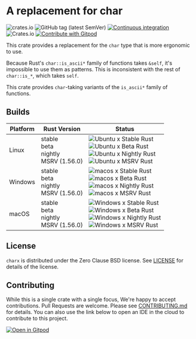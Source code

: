 # A replacement for char

![crates.io](https://img.shields.io/crates/v/charx.svg)
![GitHub tag (latest SemVer)](https://img.shields.io/github/v/tag/AliSajid/charx)
[![Continuous integration](https://github.com/AliSajid/charx/actions/workflows/ci.yaml/badge.svg)](https://github.com/AliSajid/charx/actions/workflows/ci.yaml)
![Crates.io](https://img.shields.io/crates/l/charx)
[![Contribute with Gitpod](https://img.shields.io/badge/Contribute%20with-Gitpod-908a85?logo=gitpod)](https://gitpod.io/#AliSajid/charx)

This crate provides a replacement for the `char` type that is more ergonomic to use.

Because Rust's `char::is_ascii*` family of functions takes `&self`, it's impossible to use them as patterns. This is inconsistent with the rest of `char::is_*`, which takes `self`.

This crate provides `char`-taking variants of the `is_ascii*` family of functions.

## Builds

| Platform | Rust Version |Status |
| -------- | ------ | ------ |
| Linux    | stable <br/> beta <br/> nightly <br/> MSRV (1.56.0) | ![Ubuntu x Stable Rust](https://img.shields.io/endpoint?url=https://gist.githubusercontent.com/AliSajid/d52f912107d7609656370db9d741596c/raw/ubuntu-stable.json) <br/> ![Ubuntu x Beta Rust](https://img.shields.io/endpoint?url=https://gist.githubusercontent.com/AliSajid/d52f912107d7609656370db9d741596c/raw/ubuntu-beta.json) <br/> ![Ubuntu x Nightly Rust](https://img.shields.io/endpoint?url=https://gist.githubusercontent.com/AliSajid/d52f912107d7609656370db9d741596c/raw/ubuntu-nightly.json) <br/> ![Ubuntu x MSRV Rust](https://img.shields.io/endpoint?url=https://gist.githubusercontent.com/AliSajid/d52f912107d7609656370db9d741596c/raw/ubuntu-msrv.json) |
| Windows  | stable <br/> beta <br/> nightly <br/> MSRV (1.56.0) | ![macos x Stable Rust](https://img.shields.io/endpoint?url=https://gist.githubusercontent.com/AliSajid/d52f912107d7609656370db9d741596c/raw/windows-stable.json) <br/> ![macos x Beta Rust](https://img.shields.io/endpoint?url=https://gist.githubusercontent.com/AliSajid/d52f912107d7609656370db9d741596c/raw/windows-beta.json) <br/> ![macos x Nightly Rust](https://img.shields.io/endpoint?url=https://gist.githubusercontent.com/AliSajid/d52f912107d7609656370db9d741596c/raw/windows-nightly.json) <br/> ![macos x MSRV Rust](https://img.shields.io/endpoint?url=https://gist.githubusercontent.com/AliSajid/d52f912107d7609656370db9d741596c/raw/windows-msrv.json) |
| macOS    | stable <br/> beta <br/> nightly <br/> MSRV (1.56.0) | ![Windows x Stable Rust](https://img.shields.io/endpoint?url=https://gist.githubusercontent.com/AliSajid/d52f912107d7609656370db9d741596c/raw/macos-stable.json) <br/> ![Windows x Beta Rust](https://img.shields.io/endpoint?url=https://gist.githubusercontent.com/AliSajid/d52f912107d7609656370db9d741596c/raw/macos-beta.json) <br/> ![Windows x Nightly Rust](https://img.shields.io/endpoint?url=https://gist.githubusercontent.com/AliSajid/d52f912107d7609656370db9d741596c/raw/macos-nightly.json) <br/> ![Windows x MSRV Rust](https://img.shields.io/endpoint?url=https://gist.githubusercontent.com/AliSajid/d52f912107d7609656370db9d741596c/raw/macos-msrv.json) |


## License

`charx` is distributed under the Zero Clause BSD license. See [LICENSE](LICENSE) for details of the license.

## Contributing

While this is a single crate with a single focus, We're happy to accept contributions. Pull Requests are welcome. Please see [CONTRIBUTING.md](CONTRIBUTING.md) for details.
You can also use the link below to open an IDE in the cloud to contribute to this project.

[![Open in Gitpod](https://gitpod.io/button/open-in-gitpod.svg)](https://gitpod.io/#AliSajid/charx)
